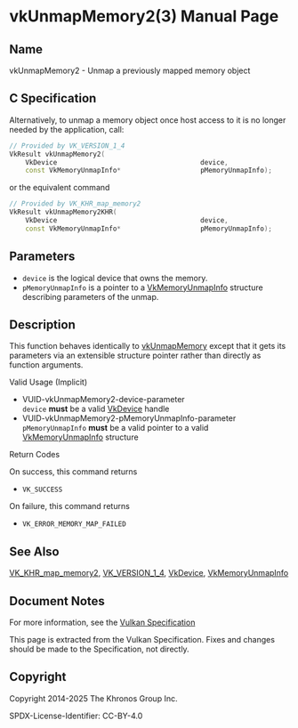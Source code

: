 # vkUnmapMemory2(3) Manual Page

## Name

vkUnmapMemory2 - Unmap a previously mapped memory object



## [](#_c_specification)C Specification

Alternatively, to unmap a memory object once host access to it is no longer needed by the application, call:

```c++
// Provided by VK_VERSION_1_4
VkResult vkUnmapMemory2(
    VkDevice                                    device,
    const VkMemoryUnmapInfo*                    pMemoryUnmapInfo);
```

or the equivalent command

```c++
// Provided by VK_KHR_map_memory2
VkResult vkUnmapMemory2KHR(
    VkDevice                                    device,
    const VkMemoryUnmapInfo*                    pMemoryUnmapInfo);
```

## [](#_parameters)Parameters

- `device` is the logical device that owns the memory.
- `pMemoryUnmapInfo` is a pointer to a [VkMemoryUnmapInfo](https://registry.khronos.org/vulkan/specs/latest/man/html/VkMemoryUnmapInfo.html) structure describing parameters of the unmap.

## [](#_description)Description

This function behaves identically to [vkUnmapMemory](https://registry.khronos.org/vulkan/specs/latest/man/html/vkUnmapMemory.html) except that it gets its parameters via an extensible structure pointer rather than directly as function arguments.

Valid Usage (Implicit)

- [](#VUID-vkUnmapMemory2-device-parameter)VUID-vkUnmapMemory2-device-parameter  
  `device` **must** be a valid [VkDevice](https://registry.khronos.org/vulkan/specs/latest/man/html/VkDevice.html) handle
- [](#VUID-vkUnmapMemory2-pMemoryUnmapInfo-parameter)VUID-vkUnmapMemory2-pMemoryUnmapInfo-parameter  
  `pMemoryUnmapInfo` **must** be a valid pointer to a valid [VkMemoryUnmapInfo](https://registry.khronos.org/vulkan/specs/latest/man/html/VkMemoryUnmapInfo.html) structure

Return Codes

On success, this command returns

- `VK_SUCCESS`

On failure, this command returns

- `VK_ERROR_MEMORY_MAP_FAILED`

## [](#_see_also)See Also

[VK\_KHR\_map\_memory2](https://registry.khronos.org/vulkan/specs/latest/man/html/VK_KHR_map_memory2.html), [VK\_VERSION\_1\_4](https://registry.khronos.org/vulkan/specs/latest/man/html/VK_VERSION_1_4.html), [VkDevice](https://registry.khronos.org/vulkan/specs/latest/man/html/VkDevice.html), [VkMemoryUnmapInfo](https://registry.khronos.org/vulkan/specs/latest/man/html/VkMemoryUnmapInfo.html)

## [](#_document_notes)Document Notes

For more information, see the [Vulkan Specification](https://registry.khronos.org/vulkan/specs/latest/html/vkspec.html#vkUnmapMemory2)

This page is extracted from the Vulkan Specification. Fixes and changes should be made to the Specification, not directly.

## [](#_copyright)Copyright

Copyright 2014-2025 The Khronos Group Inc.

SPDX-License-Identifier: CC-BY-4.0